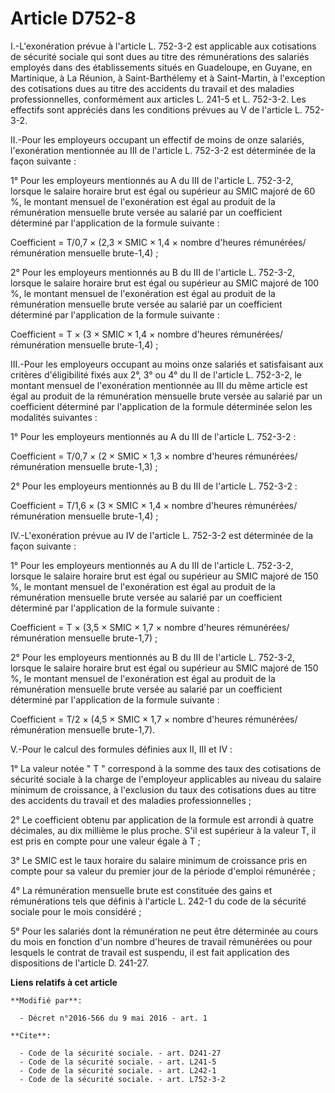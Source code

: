 # Article D752-8

I.-L'exonération prévue à l'article L. 752-3-2 est applicable aux cotisations de sécurité sociale qui sont dues au titre des
rémunérations des salariés employés dans des établissements situés en Guadeloupe, en Guyane, en Martinique, à La Réunion, à
Saint-Barthélemy et à Saint-Martin, à l'exception des cotisations dues au titre des accidents du travail et des maladies
professionnelles, conformément aux articles L. 241-5 et L. 752-3-2. Les effectifs sont appréciés dans les conditions prévues
au V de l'article L. 752-3-2. 

II.-Pour les employeurs occupant un effectif de moins de onze salariés, l'exonération mentionnée au III de l'article L.
752-3-2 est déterminée de la façon suivante : 

1° Pour les employeurs mentionnés au A du III de l'article L. 752-3-2, lorsque le salaire horaire brut est égal ou supérieur
au SMIC majoré de 60 %, le montant mensuel de l'exonération est égal au produit de la rémunération mensuelle brute versée au
salarié par un coefficient déterminé par l'application de la formule suivante : 

Coefficient = T/0,7 × (2,3 × SMIC × 1,4 × nombre d'heures rémunérées/ rémunération mensuelle brute-1,4) ; 

2° Pour les employeurs mentionnés au B du III de l'article L. 752-3-2, lorsque le salaire horaire brut est égal ou supérieur
au SMIC majoré de 100 %, le montant mensuel de l'exonération est égal au produit de la rémunération mensuelle brute versée au
salarié par un coefficient déterminé par l'application de la formule suivante : 

Coefficient = T × (3 × SMIC × 1,4 × nombre d'heures rémunérées/ rémunération mensuelle brute-1,4) ; 

III.-Pour les employeurs occupant au moins onze salariés et satisfaisant aux critères d'éligibilité fixés aux 2°, 3° ou 4° du
II de l'article L. 752-3-2, le montant mensuel de l'exonération mentionnée au III du même article est égal au produit de la
rémunération mensuelle brute versée au salarié par un coefficient déterminé par l'application de la formule déterminée selon
les modalités suivantes : 

1° Pour les employeurs mentionnés au A du III de l'article L. 752-3-2 : 

Coefficient = T/0,7 × (2 × SMIC × 1,3 × nombre d'heures rémunérées/ rémunération mensuelle brute-1,3) ; 

2° Pour les employeurs mentionnés au B du III de l'article L. 752-3-2 : 

Coefficient = T/1,6 × (3 × SMIC × 1,4 × nombre d'heures rémunérées/ rémunération mensuelle brute-1,4) ; 

IV.-L'exonération prévue au IV de l'article L. 752-3-2 est déterminée de la façon suivante : 

1° Pour les employeurs mentionnés au A du III de l'article L. 752-3-2, lorsque le salaire horaire brut est égal ou supérieur
au SMIC majoré de 150 %, le montant mensuel de l'exonération est égal au produit de la rémunération mensuelle brute versée au
salarié par un coefficient déterminé par l'application de la formule suivante : 

Coefficient = T × (3,5 × SMIC × 1,7 × nombre d'heures rémunérées/ rémunération mensuelle brute-1,7) ; 

2° Pour les employeurs mentionnés au B du III de l'article L. 752-3-2, lorsque le salaire horaire brut est égal ou supérieur
au SMIC majoré de 150 %, le montant mensuel de l'exonération est égal au produit de la rémunération mensuelle brute versée au
salarié par un coefficient déterminé par l'application de la formule suivante : 

Coefficient = T/2 × (4,5 × SMIC × 1,7 × nombre d'heures rémunérées/ rémunération mensuelle brute-1,7). 

V.-Pour le calcul des formules définies aux II, III et IV : 

1° La valeur notée " T " correspond à la somme des taux des cotisations de sécurité sociale à la charge de l'employeur
applicables au niveau du salaire minimum de croissance, à l'exclusion du taux des cotisations dues au titre des accidents du
travail et des maladies professionnelles ; 

2° Le coefficient obtenu par application de la formule est arrondi à quatre décimales, au dix millième le plus proche. S'il
est supérieur à la valeur T, il est pris en compte pour une valeur égale à T ; 

3° Le SMIC est le taux horaire du salaire minimum de croissance pris en compte pour sa valeur du premier jour de la période
d'emploi rémunérée ; 

4° La rémunération mensuelle brute est constituée des gains et rémunérations tels que définis à l'article L. 242-1 du code de
la sécurité sociale pour le mois considéré ; 

5° Pour les salariés dont la rémunération ne peut être déterminée au cours du mois en fonction d'un nombre d'heures de
travail rémunérées ou pour lesquels le contrat de travail est suspendu, il est fait application des dispositions de l'article
D. 241-27.

**Liens relatifs à cet article**

	**Modifié par**:

	  - Décret n°2016-566 du 9 mai 2016 - art. 1

	**Cite**:

	  - Code de la sécurité sociale. - art. D241-27
	  - Code de la sécurité sociale. - art. L241-5
	  - Code de la sécurité sociale. - art. L242-1
	  - Code de la sécurité sociale. - art. L752-3-2
